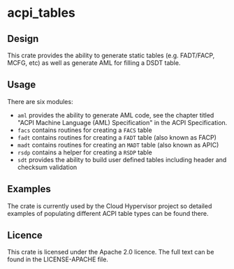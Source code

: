 # acpi_tables

## Design

This crate provides the ability to generate static tables (e.g. FADT/FACP,
MCFG, etc) as well as generate AML for filling a DSDT table.

## Usage

There are six modules:

* `aml` provides the ability to generate AML code, see the chapter titled "ACPI
  Machine Language (AML) Specification" in the ACPI Specification.
* `facs` contains routines for creating a `FACS` table
* `fadt` contains routines for creating a `FADT` table (also known as FACP)
* `madt` contains routines for creating an `MADT` table (also known as APIC)
* `rsdp` contains a helper for creating a `RSDP` table
* `sdt` provides the ability to build user defined tables including header and
  checksum validation

## Examples

The crate is currently used by the Cloud Hypervisor project so detailed
examples of populating different ACPI table types can be found there.


## Licence

This crate is licensed under the Apache 2.0 licence. The full text can be found
in the LICENSE-APACHE file.
